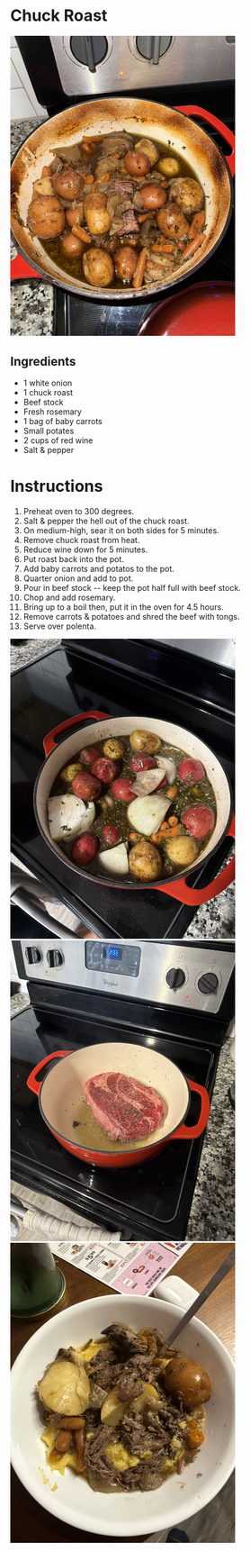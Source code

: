 # Chuck Roast

<img src="./after-boil.jpg" alt="After boil roast" width="400" />

## Ingredients

- 1 white onion
- 1 chuck roast
- Beef stock
- Fresh rosemary
- 1 bag of baby carrots
- Small potates
- 2 cups of red wine
- Salt & pepper

# Instructions

1.  Preheat oven to 300 degrees.
2.  Salt & pepper the hell out of the chuck roast.
3.  On medium-high, sear it on both sides for 5 minutes.
4.  Remove chuck roast from heat.
5.  Reduce wine down for 5 minutes.
6.  Put roast back into the pot. 
7.  Add baby carrots and potatos to the pot.
8.  Quarter onion and add to pot.
9.  Pour in beef stock -- keep the pot half full with beef stock.
10. Chop and add rosemary.
11. Bring up to a boil then, put it in the oven for 4.5 hours.
12. Remove carrots & potatoes and shred the beef with tongs.
13. Serve over polenta. 

<img src="./pre-boil.jpeg" alt="Searing the steak" width="400" />
<img src="./searing-steak.jpeg" alt="pre-boil" width="400" />
<img src="./served.jpg" alt="Served roast" width="400" />
